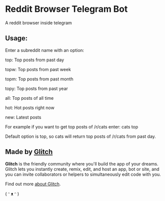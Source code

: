 # Reddit Browser Telegram Bot

A reddit browser inside telegram

## Usage:

Enter a subreddit name with an option:

top: Top posts from past day

topw: Top posts from past week

topm: Top posts from past month

topy: Top posts from past year

all: Top posts of all time

hot: Hot posts right now 

new: Latest posts

For example if you want to get top posts of /r/cats enter:
cats top

Default option is top, so cats will return top posts of /r/cats from past day.


## Made by [Glitch](https://glitch.com/)

**Glitch** is the friendly community where you'll build the app of your dreams. Glitch lets you instantly create, remix, edit, and host an app, bot or site, and you can invite collaborators or helpers to simultaneously edit code with you.

Find out more [about Glitch](https://glitch.com/about).

( ᵔ ᴥ ᵔ )
